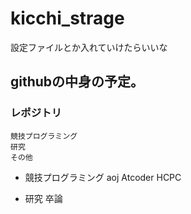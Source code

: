 # kicchi_strage

設定ファイルとか入れていけたらいいな  


## githubの中身の予定。
### レポジトリ
	競技プログラミング
	研究
	その他

* 競技プログラミング
	aoj
	Atcoder
	HCPC

* 研究
	卒論

